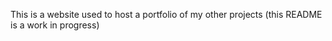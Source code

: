 This is a website used to host a portfolio of my other projects
(this README is a work in progress)
